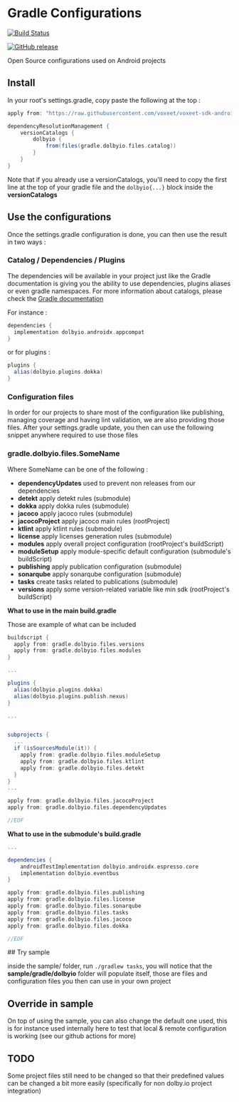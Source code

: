 # Gradle Configurations

[![Build Status](https://img.shields.io/endpoint.svg?url=https%3A%2F%2Factions-badge.atrox.dev%2Fvoxeet%2Fvoxeet-sdk-android-gradle%2Fbadge%3Fref%3Dmain&style=flat)](https://actions-badge.atrox.dev/voxeet/voxeet-sdk-android-gradle/goto?ref=main)

[![GitHub release](https://img.shields.io/github/release/voxeet/voxeet-sdk-android-gradle.svg)](https://gitHub.com/voxeet/voxeet-sdk-android-gradle/releases/)


Open Source configurations used on Android projects

## Install

In your root's settings.gradle, copy paste the following at the top :

```groovy
apply from: "https://raw.githubusercontent.com/voxeet/voxeet-sdk-android-gradle/main/dolbyio.gradle"

dependencyResolutionManagement {
    versionCatalogs {
        dolbyio {
            from(files(gradle.dolbyio.files.catalog))
        }
    }
}
```

Note that if you already use a versionCatalogs, you'll need to copy the first line at the top of your gradle file and the `dolbyio{...}` block inside the **versionCatalogs**

## Use the configurations

Once the settings.gradle configuration is done, you can then use the result in two ways :

### Catalog / Dependencies / Plugins

The dependencies will be available in your project just like the Gradle documentation is giving you the ability to use dependencies, plugins aliases or even gradle namespaces. For more information about catalogs, please check the [Gradle documentation](https://docs.gradle.org/current/userguide/platforms.html)

For instance :

```groovy
dependencies {
  implementation dolbyio.androidx.appcompat
}
```

or for plugins :
```groovy
plugins {
  alias(dolbyio.plugins.dokka)
}
```

### Configuration files

In order for our projects to share most of the configuration like publishing, managing coverage and having lint validation, we are also providing those files. After your settings.gradle update, you then can use the following snippet anywhere required to use those files 

### gradle.dolbyio.files.SomeName

Where SomeName can be one of the following :

- **dependencyUpdates** used to prevent non releases from our dependencies
- **detekt** apply detekt rules (submodule)
- **dokka** apply dokka rules (submodule)
- **jacoco** apply jacoco rules (submodule)
- **jacocoProject** apply jacoco main rules (rootProject)
- **ktlint** apply ktlint rules (submodule)
- **license** apply licenses generation rules (submodule)
- **modules** apply overall project configuration (rootProject's buildScript)
- **moduleSetup** apply module-specific default configuration (submodule's buildScript)
- **publishing** apply publication configuration (submodule)
- **sonarqube** apply sonarqube configuration (submodule)
- **tasks** create tasks related to publications (submodule)
- **versions** apply some version-related variable like min sdk (rootProject's buildScript)

**What to use in the main build.gradle**

Those are example of what can be included

```groovy
buildscript {
  apply from: gradle.dolbyio.files.versions
  apply from: gradle.dolbyio.files.modules
}

...

plugins {
  alias(dolbyio.plugins.dokka)
  alias(dolbyio.plugins.publish.nexus)
}

...


subprojects {
  ...
  if (isSourcesModule(it)) {
    apply from: gradle.dolbyio.files.moduleSetup
    apply from: gradle.dolbyio.files.ktlint
    apply from: gradle.dolbyio.files.detekt
  }
}
...

apply from: gradle.dolbyio.files.jacocoProject
apply from: gradle.dolbyio.files.dependencyUpdates

//EOF
```

**What to use in the submodule's build.gradle**

```groovy
...

dependencies {
    androidTestImplementation dolbyio.androidx.espresso.core
    implementation dolbyio.eventbus
}

apply from: gradle.dolbyio.files.publishing
apply from: gradle.dolbyio.files.license
apply from: gradle.dolbyio.files.sonarqube
apply from: gradle.dolbyio.files.tasks
apply from: gradle.dolbyio.files.jacoco
apply from: gradle.dolbyio.files.dokka

//EOF
```


## Try sample

inside the sample/ folder, run `./gradlew tasks`, you will notice that the **sample/gradle/dolbyio** folder will populate itself, those are files and configuration files you then can use in your own project

## Override in sample

On top of using the sample, you can also change the default one used, this is for instance used internally here to test that local & remote configuration is working (see our github actions for more)

## TODO

Some project files still need to be changed so that their predefined values can be changed a bit more easily (specifically for non dolby.io project integration)